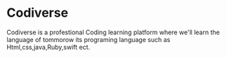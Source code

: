 # Codiverse
Codiverse is a profestional Coding learning platform where we'll learn the language of tommorow its programing language such as Html,css,java,Ruby,swift ect.

